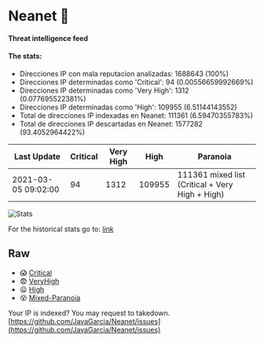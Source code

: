 # Neanet :hocho:
#### Threat intelligence feed
#### The stats:

- Direcciones IP con mala reputacion analizadas: 1688643 (100%)
- Direcciones IP determinadas como 'Critical':  94 (0.00556659992669%)
- Direcciones IP determinadas como 'Very High':  1312 (0.077695522381%)
- Direcciones IP determinadas como 'High':  109955 (6.51144143552)
- Total de direcciones IP indexadas en Neanet:  111361 (6.59470355783%)
- Total de direcciones IP descartadas en Neanet:  1577282 (93.4052964422%)

| Last Update | Critical | Very High | High | Paranoia |
| --- | --- | --- | --- | --- |
| 2021-03-05 09:02:00 | 94 | 1312 | 109955 | 111361 mixed list (Critical + Very High + High)|

![Stats](https://docs.google.com/spreadsheets/d/e/2PACX-1vSnaNMIXVabIpDJjufMlzH7poXnshF3mgd8Is1g9ytUEzVsP5my4Trn8f-xkoLLQ38xpL3HtmUexLo6/pubchart?oid=501124687&format=image)

For the historical stats go to: [link](/stats.csv)
## Raw
- :scream: [Critical](https://raw.githubusercontent.com/JavaGarcia/Neanet/master/blacklists/neanet_critical.txt)
- :fearful: [VeryHigh](https://raw.githubusercontent.com/JavaGarcia/Neanet/master/blacklists/neanet_veryHigh.txtt)
- :frowning: [High](https://raw.githubusercontent.com/JavaGarcia/Neanet/master/blacklists/neanet_high.txt)
- :dizzy_face: [Mixed-Paranoia](https://raw.githubusercontent.com/JavaGarcia/Neanet/master/blacklists/neanet_all.txt)


Your IP is indexed? You may request to takedown. [https://github.com/JavaGarcia/Neanet/issues](https://github.com/JavaGarcia/Neanet/issues)
































































































































































































































































































































































































































































































































































































































































































































































































































































































































































































































































































































































































































































































































































































































































































































































































































































































































































































































































































































































































































































































































































































































































































































































































































































































































































































































































































































































































































































































































































































































































































































































































































































































































































































































































































































































































































































































































































































































































































































































































































































































































































































































































































































































































































































































































































































































































































































































































































